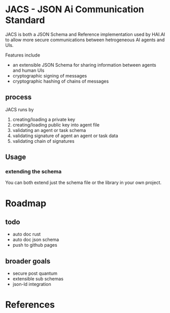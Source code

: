 # JACS - JSON Ai Communication Standard

JACS is both a JSON Schema and Reference implementation used by HAI.AI to allow more secure communications between hetrogeneous AI agents and UIs.

Features include

 - an extensible JSON Schema for sharing information between agents and human UIs
 - cryptographic signing of messages
 - cryptographic hashing of chains of messages

## process

JACS runs by

1. creating/loading a private key
2. creating/loading public key into agent file
3. validating an agent or task schema
4. validating signature of agent an agent or task data
5. validating chain of signatures

## Usage

### extending the schema

You can both extend just the schema file or the library in your own project.

###


# Roadmap

## todo

 - auto doc rust
 - auto doc json schema
 - push to github pages

## broader goals


 - secure post quantum
 - extensible sub schemas
 - json-ld integration

# References

